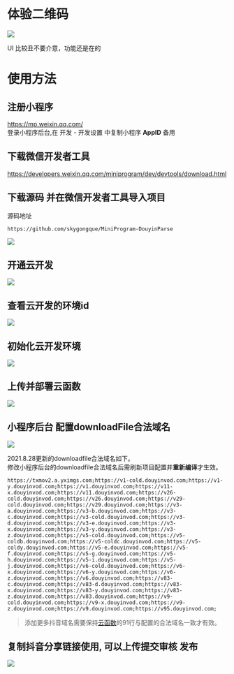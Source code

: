# 体验二维码
![](pics/gh_0398b035b95e_258%20(1).jpg)  

UI 比较丑不要介意，功能还是在的  

# 使用方法

## 注册小程序

https://mp.weixin.qq.com/  
登录小程序后台,在 开发 - 开发设置 中复制小程序 **AppID** 备用    

## 下载微信开发者工具
https://developers.weixin.qq.com/miniprogram/dev/devtools/download.html

## 下载源码 并在微信开发者工具导入项目

源码地址  
```
https://github.com/skygongque/MiniProgram-DouyinParse
```
![](pics/01.png)
## 开通云开发
![](pics/02.png)

## 查看云开发的环境id
![](pics/03.png)

## 初始化云开发环境
![](pics/04.png)

## 上传并部署云函数
![](pics/05.png)

## 小程序后台 配置downloadFile合法域名
![](pics/06.png)

2021.8.28更新的downloadfile合法域名如下。  
修改小程序后台的downloadfile合法域名后需刷新项目配置并**重新编译**才生效。
```
https://txmov2.a.yximgs.com;https://v1-cold.douyinvod.com;https://v1-y.douyinvod.com;https://v1.douyinvod.com;https://v11-x.douyinvod.com;https://v11.douyinvod.com;https://v26-cold.douyinvod.com;https://v26.douyinvod.com;https://v29-cold.douyinvod.com;https://v29.douyinvod.com;https://v3-a.douyinvod.com;https://v3-b.douyinvod.com;https://v3-c.douyinvod.com;https://v3-cold.douyinvod.com;https://v3-d.douyinvod.com;https://v3-e.douyinvod.com;https://v3-x.douyinvod.com;https://v3-y.douyinvod.com;https://v3-z.douyinvod.com;https://v5-cold.douyinvod.com;https://v5-coldb.douyinvod.com;https://v5-coldc.douyinvod.com;https://v5-coldy.douyinvod.com;https://v5-e.douyinvod.com;https://v5-f.douyinvod.com;https://v5-g.douyinvod.com;https://v5-h.douyinvod.com;https://v5-i.douyinvod.com;https://v5-j.douyinvod.com;https://v6-cold.douyinvod.com;https://v6-x.douyinvod.com;https://v6-y.douyinvod.com;https://v6-z.douyinvod.com;https://v6.douyinvod.com;https://v83-c.douyinvod.com;https://v83-d.douyinvod.com;https://v83-x.douyinvod.com;https://v83-y.douyinvod.com;https://v83-z.douyinvod.com;https://v83.douyinvod.com;https://v9-cold.douyinvod.com;https://v9-x.douyinvod.com;https://v9-z.douyinvod.com;https://v9.douyinvod.com;https://v95.douyinvod.com;
```
> 添加更多抖音域名需要保持[云函数](./cloud/parseVideo/index.js)的91行与配置的合法域名一致才有效。


## 复制抖音分享链接使用, 可以上传提交审核 发布
![](pics/07.png)
